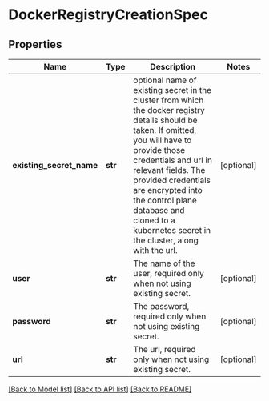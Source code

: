 # DockerRegistryCreationSpec

## Properties
Name | Type | Description | Notes
------------ | ------------- | ------------- | -------------
**existing_secret_name** | **str** | optional name of existing secret in the cluster from which the docker registry details should be taken. If omitted, you will have to provide those credentials and url in relevant fields. The provided credentials are encrypted into the control plane database and cloned to a kubernetes secret in the cluster, along with the url. | [optional] 
**user** | **str** | The name of the user, required only when not using existing secret. | [optional] 
**password** | **str** | The password, required only when not using existing secret. | [optional] 
**url** | **str** | The url, required only when not using existing secret. | [optional] 

[[Back to Model list]](../README.md#documentation-for-models) [[Back to API list]](../README.md#documentation-for-api-endpoints) [[Back to README]](../README.md)

